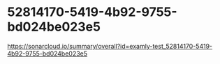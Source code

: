# 52814170-5419-4b92-9755-bd024be023e5
https://sonarcloud.io/summary/overall?id=examly-test_52814170-5419-4b92-9755-bd024be023e5
